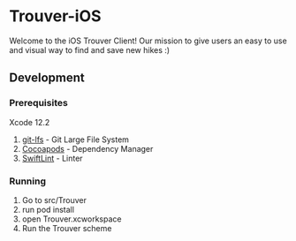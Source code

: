 # Trouver-iOS

Welcome to the iOS Trouver Client! Our mission to give users an easy to use and visual way to find and save new hikes :)

## Development

### Prerequisites
Xcode 12.2
1. [git-lfs](https://git-lfs.github.com/) - Git Large File System
1. [Cocoapods](https://cocoapods.org/) - Dependency Manager
1. [SwiftLint](https://github.com/realm/SwiftLint) - Linter

### Running
1. Go to src/Trouver
1. run pod install
1. open Trouver.xcworkspace
1. Run the Trouver scheme
